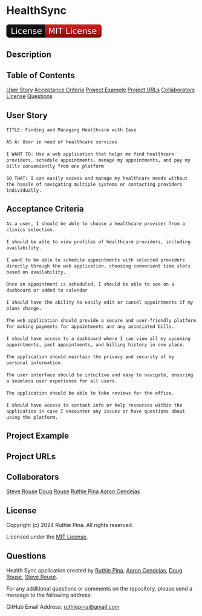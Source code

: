 # HealthSync

![License Badge](./public/assets/badge.svg)

## Description



## Table of Contents

[User Story](#user-story)
[Acceptance Criteria](#acceptance-criteria)
[Project Example](#project-example)
[Project URLs](#project-urls)
[Collaborators](#collaborators)
[License](#license)
[Questions](#questions)

## User Story

```
TITLE: Finding and Managing Healthcare with Ease

AS A: User in need of healthcare services

I WANT TO: Use a web application that helps me find healthcare providers, schedule appointments, manage my appointments, and pay my bills conveniently from one platform

SO THAT: I can easily access and manage my healthcare needs without the hassle of navigating multiple systems or contacting providers individually.
```

## Acceptance Criteria

```
As a user, I should be able to choose a healthcare provider from a clinics selection.

I should be able to view profiles of healthcare providers, including availability.

I want to be able to schedule appointments with selected providers directly through the web application, choosing convenient time slots based on availability.

Once an appointment is scheduled, I should be able to see on a dashboard or added to calendar

I should have the ability to easily edit or cancel appointments if my plans change.

The web application should provide a secure and user-friendly platform for making payments for appointments and any associated bills.

I should have access to a dashboard where I can view all my upcoming appointments, past appointments, and billing history in one place.

The application should maintain the privacy and security of my personal information.

The user interface should be intuitive and easy to navigate, ensuring a seamless user experience for all users.

The application should be able to take reviews for the office.

I should have access to contact info or help resources within the application in case I encounter any issues or have questions about using the platform.
```

## Project Example



## Project URLs



## Collaborators

[Steve Rouse]() 
[Doug Rouse]()
[Ruthie Pina]()
[Aaron Cendejas]()

## License

Copyright (c) 2024 Ruthie Pina. All rights reserved.

Licensed under the [MIT License](https://choosealicense.com/licenses/mit).

## Questions

Health Sync application created by [Ruthie Pina](https://github.com/ruthiepina), [Aaron Cendejas](), [Doug Rouse](), [Steve Rouse]().

For any additional questions or comments on the repository, please send a message to the following address:

GitHub Email Address: <ruthiepina@gmail.com>
